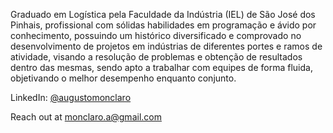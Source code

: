 

Graduado em Logística pela Faculdade da Indústria (IEL) de São José dos Pinhais, profissional com sólidas habilidades em programação e ávido por conhecimento, possuindo um histórico diversificado e comprovado no desenvolvimento de projetos em indústrias de diferentes portes e ramos de atividade, visando a resolução de problemas e obtenção de resultados dentro das mesmas, sendo apto a trabalhar com equipes de forma fluida, objetivando o melhor desempenho enquanto conjunto.

LinkedIn: [@augustomonclaro](https://linkedin.com/in/augustomonclaro)

Reach out at monclaro.a@gmail.com

